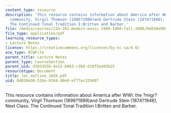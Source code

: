 ```yaml
---
content_type: resource
description: 'This resource contains information about America after WWI: the ?migr?
  community, Virgil Thomson (1896?1989)and Gertrude Stein (1874?1946), Next Class:
  The Continued Tonal Tradition I:Britten and Barber.'
file: /media/courses/21m-262-modern-music-1900-1960-fall-2006/0d830e9053de0344d0e9ef77ec329487_lec_outline_1026.pdf
file_type: application/pdf
learning_resource_types:
- Lecture Notes
license: https://creativecommons.org/licenses/by-nc-sa/4.0/
ocw_type: OCWFile
parent_title: Lecture Notes
parent_type: CourseSection
parent_uid: d303355b-4e12-b063-c3b8-d10f5ea93b25
resourcetype: Document
title: lec_outline_1026.pdf
uid: 0d830e90-53de-0344-d0e9-ef77ec329487
---
```

This resource contains information about America after WWI: the ?migr? community, Virgil Thomson (1896?1989)and Gertrude Stein (1874?1946), Next Class: The Continued Tonal Tradition I:Britten and Barber.